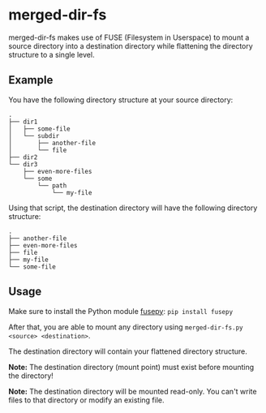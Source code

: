 # merged-dir-fs

merged-dir-fs makes use of FUSE (Filesystem in Userspace) to mount a source directory into a destination directory while flattening the directory structure to a single level.

## Example

You have the following directory structure at your source directory:

```
.
├── dir1
│   ├── some-file
│   └── subdir
│       ├── another-file
│       └── file
├── dir2
└── dir3
    ├── even-more-files
    └── some
        └── path
            └── my-file
```

Using that script, the destination directory will have the following directory structure:

```
.
├── another-file
├── even-more-files
├── file
├── my-file
└── some-file
```

## Usage

Make sure to install the Python module [fusepy](https://pypi.org/project/fusepy/): `pip install fusepy`

After that, you are able to mount any directory using `merged-dir-fs.py <source> <destination>`.

The destination directory will contain your flattened directory structure.

**Note:** The destination directory (mount point) must exist before mounting the directory!

**Note:** The destination directory will be mounted read-only. You can't write files to that directory or modify an existing file.
